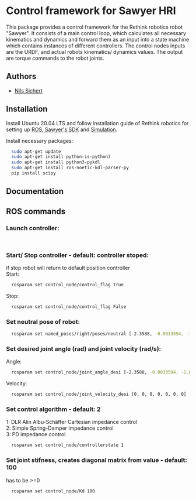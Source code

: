 
# Control framework for Sawyer HRI

This package provides a control framework for the Rethink robotics robot "Sawyer". It consists of a main control loop, which calculates all necessary kinematics and dynamics and forward them as an input into a state machine which contains instances of different controllers. The control nodes inputs are the URDF, and actual robots kinematics/ dynamics values. The output are torque commands to the robot joints.


## Authors

- [Nils Sichert](https://www.github.com/nils-sichert)


## Installation

Install Ubuntu 20.04 LTS and follow installation guide of Rethink robotics for setting up [ROS, Sawyer's SDK](https://support.rethinkrobotics.com/support/solutions/articles/80000980134-workstation-setup) and [Simulation](https://support.rethinkrobotics.com/support/solutions/articles/80000980381-gazebo-tutorial).

Install necessary packages:
```bash
  sudo apt-get update
  sudo apt-get install python-is-python3
  sudo apt-get install python3-pykdl
  sudo apt-get install ros-noetic-kdl-parser-py
  pip install scipy
```
    
## Documentation


## ROS commands

### Launch controller:
```bash
  
```

### Start/ Stop controller - default: controller stoped:
if stop robot will return to default position controller\
Start:
```bash
  rosparam set control_node/control_flag True
```
Stop:
```bash
  rosparam set control_node/control_flag False
```
### Set neutral pose of robot:
```bash
  rosparam set named_poses/right/poses/neutral [-2.3588, -0.0833594, -1.625, -2.2693, -2.98359, -0.234008,  0.10981]
```

### Set desired joint angle (rad) and joint velocity (rad/s):
Angle:
```bash
  rosparam set control_node/joint_angle_desi [-2.3588, -0.0833594, -1.625, -2.2693, -2.98359, -0.234008,  0.10981]
```
Velocity:
```bash
  rosparam set control_node/joint_velocity_desi [0, 0, 0, 0, 0, 0, 0]
```

### Set control algorithm - default: 2 
1: DLR Alin Albu-Schäffer Cartesian impedance control\
2: Simple Spring-Damper impedance control\
3: PD impedance control

```bash
  rosparam set control_node/controllerstate 1
```

### Set joint stifness, creates diagonal matrix from value - default: 100 
has to be >=0

```bash
  rosparam set control_node/Kd 100
```

